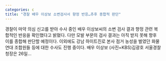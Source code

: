 ```yaml
---
categories: c
title: "경찰 배우 이상보 소변검사서 향정 반응…추후 종합적 판단"
---
```

 경찰이 마약 의심 신고를 받아 수사 중인 배우 이상보씨의 소변 검사 결과 향정 관련 복합적인 반응을 확인했다고 밝혔다. 다만 모발 부문의 검사 결과는 아직 받지 못해 향후 이를 종합해 판단할 예정이다. 이외에도 강남 하이트진로 본사 점거 농성을 벌였던 화물연대 조합원들 등에 대한 수사도 진행 중이다. 배우 이상보 (사진=KBS)김광호 서울경찰청장은 26일...